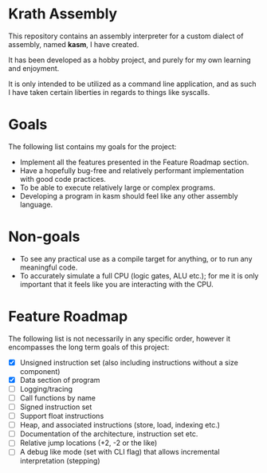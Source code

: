 # Krath Assembly
This repository contains an assembly interpreter for a custom dialect of assembly, named **kasm**, I have created.

It has been developed as a hobby project, and purely for my own learning and enjoyment.

It is only intended to be utilized as a command line application, and as such I have taken certain liberties in regards to things like syscalls.

# Goals
The following list contains my goals for the project:
- Implement all the features presented in the Feature Roadmap section.
- Have a hopefully bug-free and relatively performant implementation with good code practices.
- To be able to execute relatively large or complex programs.
- Developing a program in kasm should feel like any other assembly language.

# Non-goals
- To see any practical use as a compile target for anything, or to run any meaningful code.
- To accurately simulate a full CPU (logic gates, ALU etc.); for me it is only important that it feels like you are interacting with the CPU.

# Feature Roadmap
The following list is not necessarily in any specific order, however it encompasses the long term goals of this project:
- [x] Unsigned instruction set (also including instructions without a size component)
- [x] Data section of program
- [ ] Logging/tracing
- [ ] Call functions by name
- [ ] Signed instruction set
- [ ] Support float instructions
- [ ] Heap, and associated instructions (store, load, indexing etc.)
- [ ] Documentation of the architecture, instruction set etc.
- [ ] Relative jump locations (+2, -2 or the like)
- [ ] A debug like mode (set with CLI flag) that allows incremental interpretation (stepping)
